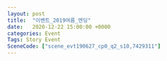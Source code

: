 ```yaml
---
layout: post
title:  "이벤트_2019여름_엔딩"
date:   2020-12-22 15:00:00 +0000
categories: Event
Tags: Story Event
SceneCode: ["scene_evt190627_cp0_q2_s10,7429311"]
---
```

